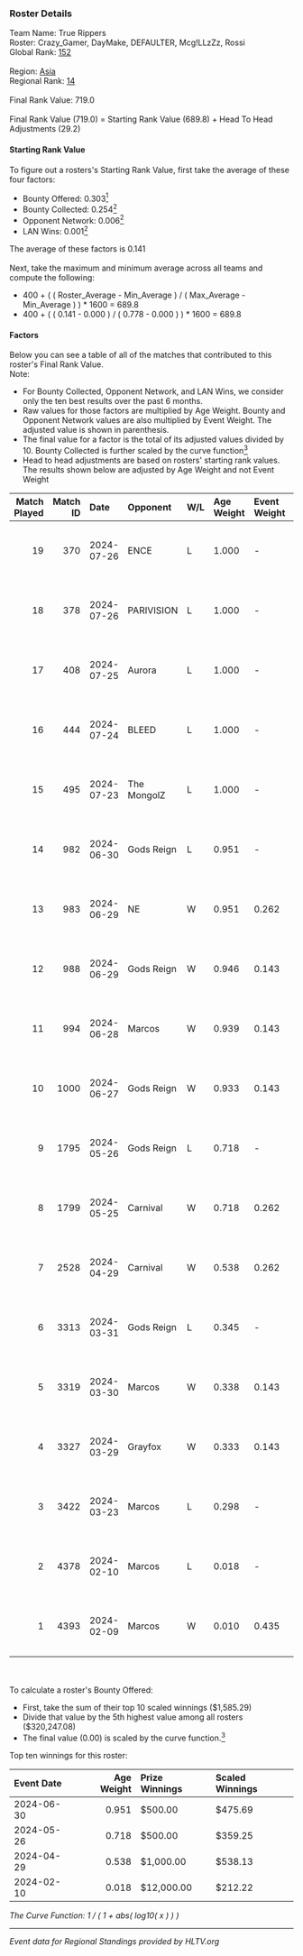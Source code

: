 ### Roster Details<br />
Team Name: True Rippers<br />
Roster: Crazy_Gamer, DayMake, DEFAULTER, Mcg!LLzZz, Rossi<br />
Global Rank: [152](../standings_global.md)<br />
<br />
Region: [Asia]( ../standings_asia.md)<br />
Regional Rank: [14]( ../standings_asia.md)<br />
<br />
Final Rank Value:  719.0<br />
<br />
Final Rank Value (719.0) = Starting Rank Value (689.8) + Head To Head Adjustments (29.2)<br />

#### Starting Rank Value<br />
To figure out a rosters's Starting Rank Value, first take the average of these four factors:<br />
- Bounty Offered: 0.303[<sup>1</sup>](#table2)
- Bounty Collected: 0.254[<sup>2</sup>](#table1)
- Opponent Network: 0.006[<sup>2</sup>](#table1)
- LAN Wins: 0.001[<sup>2</sup>](#table1)

The average of these factors is 0.141<br />
<br />
Next, take the maximum and minimum average across all teams and compute the following:<br />
- 400 + ( ( Roster_Average - Min_Average ) / ( Max_Average - Min_Average ) ) * 1600 = 689.8
- 400 + ( ( 0.141 - 0.000 ) / ( 0.778 - 0.000 ) ) * 1600 = 689.8


#### Factors<br />
Below you can see a table of all of the matches that contributed to this roster's Final Rank Value.<br />
Note:<br />

- For Bounty Collected, Opponent Network, and LAN Wins, we consider only the ten best results over the past 6 months.
- Raw values for those factors are multiplied by Age Weight. Bounty and Opponent Network values are also multiplied by Event Weight. The adjusted value is shown in parenthesis.
- The final value for a factor is the total of its adjusted values divided by 10. Bounty Collected is further scaled by the curve function[<sup>3</sup>](#curveFunction)
- Head to head adjustments are based on rosters' starting rank values. The results shown below are adjusted by Age Weight and not Event Weight
<span id="table1"></span><br />


| Match Played | Match ID | Date       | Opponent    | W/L | Age Weight | Event Weight | Bounty Collected | Opponent Network | LAN Wins  | H2H Adj. | Roster                                             |
| -: | -: | :- | :- | :- | :- | :- | :- | :- | :- | -: | :- |
|           19 |      370 | 2024-07-26 | ENCE        | L   | 1.000      | -            | -                | -                | -         |    -0.79 | Crazy_Gamer, DayMake, DEFAULTER, Mcg!LLzZz, Rossi  |
|           18 |      378 | 2024-07-26 | PARIVISION  | L   | 1.000      | -            | -                | -                | -         |    -3.46 | Crazy_Gamer, DayMake, DEFAULTER, Mcg!LLzZz, Rossi  |
|           17 |      408 | 2024-07-25 | Aurora      | L   | 1.000      | -            | -                | -                | -         |    -0.49 | Crazy_Gamer, DayMake, DEFAULTER, Mcg!LLzZz, Rossi  |
|           16 |      444 | 2024-07-24 | BLEED       | L   | 1.000      | -            | -                | -                | -         |    -1.17 | Crazy_Gamer, DayMake, DEFAULTER, Mcg!LLzZz, Rossi  |
|           15 |      495 | 2024-07-23 | The MongolZ | L   | 1.000      | -            | -                | -                | -         |    -0.10 | Crazy_Gamer, DayMake, DEFAULTER, Mcg!LLzZz, Rossi  |
|           14 |      982 | 2024-06-30 | Gods Reign  | L   | 0.951      | -            | -                | -                | -         |   -12.85 | Crazy_Gamer, DayMake, DEFAULTER, Mcg!LLzZz, Rossi  |
|           13 |      983 | 2024-06-29 | NE          | W   | 0.951      | 0.262        | 0.000 (0.000)    | 0.000 (0.000)    | 0 (0.000) |     3.93 | Crazy_Gamer, DayMake, DEFAULTER, Mcg!LLzZz, Rossi  |
|           12 |      988 | 2024-06-29 | Gods Reign  | W   | 0.946      | 0.143        | 0.040 (0.005)    | 0.195 (0.026)    | 0 (0.000) |    17.31 | Crazy_Gamer, DayMake, DEFAULTER, Mcg!LLzZz, Rossi  |
|           11 |      994 | 2024-06-28 | Marcos      | W   | 0.939      | 0.143        | 0.000 (0.000)    | 0.036 (0.005)    | 0 (0.000) |     6.96 | Crazy_Gamer, DayMake, DEFAULTER, Mcg!LLzZz, Rossi  |
|           10 |     1000 | 2024-06-27 | Gods Reign  | W   | 0.933      | 0.143        | 0.040 (0.005)    | 0.195 (0.026)    | 0 (0.000) |    18.35 | Crazy_Gamer, DayMake, DEFAULTER, Mcg!LLzZz, Rossi  |
|            9 |     1795 | 2024-05-26 | Gods Reign  | L   | 0.718      | -            | -                | -                | -         |    -8.31 | Crazy_Gamer, DayMake, DEFAULTER, Mcg!LLzZz, Rossi  |
|            8 |     1799 | 2024-05-25 | Carnival    | W   | 0.718      | 0.262        | 0.002 (0.000)    | 0.000 (0.000)    | 0 (0.000) |     6.49 | Crazy_Gamer, DayMake, DEFAULTER, Mcg!LLzZz, Rossi  |
|            7 |     2528 | 2024-04-29 | Carnival    | W   | 0.538      | 0.262        | 0.002 (0.000)    | 0.000 (0.000)    | 0 (0.000) |     5.11 | Crazy_Gamer, DEFAULTER, Gh0sTTTT, Mcg!LLzZz, Rossi |
|            6 |     3313 | 2024-03-31 | Gods Reign  | L   | 0.345      | -            | -                | -                | -         |    -4.05 | Crazy_Gamer, DEFAULTER, Gh0sTTTT, Mcg!LLzZz, Rossi |
|            5 |     3319 | 2024-03-30 | Marcos      | W   | 0.338      | 0.143        | 0.000 (0.000)    | 0.011 (0.001)    | 0 (0.000) |     4.23 | Crazy_Gamer, DEFAULTER, Gh0sTTTT, Mcg!LLzZz, Rossi |
|            4 |     3327 | 2024-03-29 | Grayfox     | W   | 0.333      | 0.143        | 0.000 (0.000)    | 0.004 (0.000)    | 0 (0.000) |     3.87 | Crazy_Gamer, DEFAULTER, Gh0sTTTT, Mcg!LLzZz, Rossi |
|            3 |     3422 | 2024-03-23 | Marcos      | L   | 0.298      | -            | -                | -                | -         |    -5.64 | Anasasis, Crazy_Gamer, DEFAULTER, Mcg!LLzZz, Rossi |
|            2 |     4378 | 2024-02-10 | Marcos      | L   | 0.018      | -            | -                | -                | -         |    -0.34 | DEFAULTER, Gh0sTTTT, kennyS, Mcg!LLzZz, Rossi      |
|            1 |     4393 | 2024-02-09 | Marcos      | W   | 0.010      | 0.435        | 0.001 (0.000)    | 0.001 (0.000)    | 1 (0.010) |     0.13 | DEFAULTER, Gh0sTTTT, kennyS, Mcg!LLzZz, Rossi      |

<br />
<span id="table2"></span><br />
To calculate a roster's Bounty Offered:<br />

- First, take the sum of their top 10 scaled winnings ($1,585.29)
- Divide that value by the 5th highest value among all rosters ($320,247.08)
- The final value (0.00) is scaled by the curve function.[<sup>3</sup>](#curveFunction)

Top ten winnings for this roster:<br />

| Event Date | Age Weight | Prize Winnings | Scaled Winnings |
| :- | -: | :- | :- |
| 2024-06-30 |      0.951 | $500.00        | $475.69         |
| 2024-05-26 |      0.718 | $500.00        | $359.25         |
| 2024-04-29 |      0.538 | $1,000.00      | $538.13         |
| 2024-02-10 |      0.018 | $12,000.00     | $212.22         |


<span id="curveFunction"></span>_The Curve Function: 1 / ( 1 + abs( log10( x ) ) )_<br />

---
_Event data for Regional Standings provided by HLTV.org_<br />
